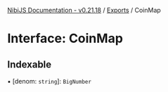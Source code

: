 [NibiJS Documentation - v0.21.18](../intro.md) / [Exports](../modules.md) / CoinMap

# Interface: CoinMap

## Indexable

▪ [denom: `string`]: `BigNumber`
